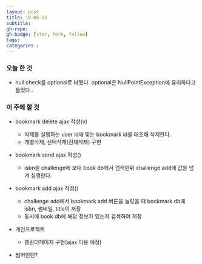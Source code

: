 ```yaml
---
layout: post
title: 19-05-13
subtitle: 
gh-repo: 
gh-badge: [star, fork, follow]
tags:  
categories :  
---
```



### 오늘 한 것 
- null check를 optional로 바꿨다. optional은 NullPointException에 유리하다고 들었다..
### 이 주에 할 것

- bookmark delete ajax 작성(v)
    - 삭제를 실행하는 user id에 맞는 bookmark id를 대조해 삭제한다.
    - 개별삭제, 선택삭제(전체삭제) 구현
- bookmark send ajax 작성()
    - isbn을 challenge에 보내 book db에서 검색한뒤 challenge add에 값을 넘겨 실행한다.
- bookmark add ajax 작성()
    - challenge add에서 bookmark add 버튼을 눌렀을 때 bookmark db에 isbn, 썸네일, title이 저장
    - 동시에 book db에 해당 정보가 있는지 검색하여 저장

- 개인프로젝트
    - 캘린더페이지 구현(ajax 이용 예정)

- 썸머인턴?